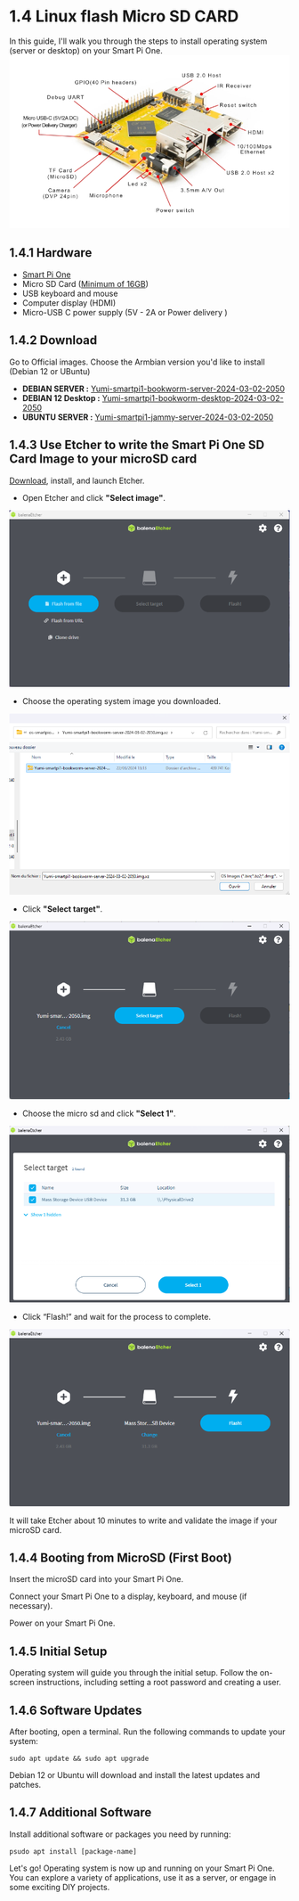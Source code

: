 # 1.4 Linux flash Micro SD CARD

In this guide, I'll walk you through the steps to install operating system (server or desktop) on your Smart Pi One.
![Layout Smart Pi One](/img/SmartPi/flash_sd/flashsd1.jpg)

## 1.4.1 Hardware

- [Smart Pi One](https://wanhao-europe.com/collections/yumi-smart-pi-nano-computer-diy/products/yumi-smart-pi-one-1g-ddr3-processeur-h3-allwinner)
- Micro SD Card ([Minimum of 16GB](https://wanhao-europe.com/collections/yumi-smart-pi-nano-computer-diy/products/carte-micro-sd-16go))
- USB keyboard and mouse
- Computer display (HDMI)
- Micro-USB C power supply (5V - 2A  or Power delivery )

## 1.4.2 Download
Go to Official images. Choose the Armbian version you'd like to install (Debian 12 or UBuntu)


- <B>DEBIAN SERVER :</B> [Yumi-smartpi1-bookworm-server-2024-03-02-2050](https://www.dropbox.com/scl/fo/aalul2sy5xriflqh0v038/h/SMART%20PI%20ONE/DEBIAN%2012/Yumi-smartpi1-bookworm-server-2024-03-02-2050.img.xz.zip?rlkey=x6zccvwdrtmwndpmnx9447bpg&dl=0)
- <B>DEBIAN 12 Desktop :</B> [Yumi-smartpi1-bookworm-desktop-2024-03-02-2050](https://www.dropbox.com/scl/fo/aalul2sy5xriflqh0v038/h/SMART%20PI%20ONE/DEBIAN%2012/Yumi-smartpi1-bookworm-desktop-2024-03-02-2050.img.xz.zip?rlkey=x6zccvwdrtmwndpmnx9447bpg&dl=0)
- <B>UBUNTU SERVER :</B> [Yumi-smartpi1-jammy-server-2024-03-02-2050](https://www.dropbox.com/scl/fo/aalul2sy5xriflqh0v038/h/SMART%20PI%20ONE/UBUNTU/Yumi-smartpi1-jammy-server-2024-03-02-2050.img.xz.zip?rlkey=x6zccvwdrtmwndpmnx9447bpg&dl=0)


## 1.4.3 Use Etcher to write the Smart Pi One SD Card Image to your microSD card

[Download](https://etcher.balena.io/), install, and launch Etcher.

- Open Etcher and click <B>"Select image"</B>.

![ether1](/img/SmartPi/flash_sd/ether1.png)

- Choose the operating system image you downloaded.

![ether2](/img/SmartPi/flash_sd/ether2.png)

- Click <B>"Select target"</B>.

![ether3](/img/SmartPi/flash_sd/ether3.png)

- Choose the micro sd and click <B>"Select 1"</B>.

![ether4](/img/SmartPi/flash_sd/ether4.png)

- Click “Flash!” and wait for the process to complete.

![ether5](/img/SmartPi/flash_sd/ether5.png)

It will take Etcher about 10 minutes to write and validate the image if your microSD card.


## 1.4.4 Booting from MicroSD (First Boot)

Insert the microSD card into your Smart Pi One.

Connect your Smart Pi One to a display, keyboard, and mouse (if necessary).

Power on your Smart Pi One.

## 1.4.5 Initial Setup

Operating system  will guide you through the initial setup. Follow the on-screen instructions, including setting a root password and creating a user.

## 1.4.6 Software Updates

After booting, open a terminal. Run the following commands to update your system:

```
sudo apt update && sudo apt upgrade
```

Debian 12 or Ubuntu will download and install the latest updates and patches.

## 1.4.7 Additional Software

Install additional software or packages you need by running:

```
psudo apt install [package-name]
```

Let's go! Operating  system is now up and running on your Smart Pi One. You can explore a variety of applications, use it as a server, or engage in some exciting DIY projects.



